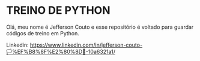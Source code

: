 # TREINO DE PYTHON 

Olá, meu nome é Jefferson Couto e esse repositório é voltado para guardar códigos de treino em Python. 

Linkedin: https://www.linkedin.com/in/jefferson-couto-🏳%EF%B8%8F%E2%80%8D🌈-10a6321a1/
